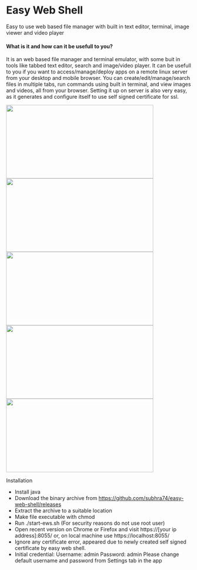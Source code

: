 # Easy Web Shell

Easy to use web based file manager with built in text editor, terminal, image viewer and video player

<h4>What is it and how can it be usefull to you?</h4>
<p>
It is an web based file manager and terminal emulator, with some buit in tools like tabbed text editor, search and image/video player.
It can be usefull to you if you want to access/manage/deploy apps on a remote linux server from your desktop and mobile browser. You can create/edit/manage/search files in multiple tabs, 
run commands using built in terminal, and view images and videos, all from your browser. Setting it up on server is also very easy, as it generates and configure itself to use self signed certificate for ssl.
</p>

<img src="https://static-cdn.osdn.net/thumb/g/5/930/800x600_0.png" width="400" height="200">
<img src="https://static-cdn.osdn.net/thumb/g/5/932/800x600_0.png" width="400" height="200">
<img src="https://static-cdn.osdn.net/thumb/g/5/931/800x600_0.png" width="400" height="200">
<img src="https://static-cdn.osdn.net/thumb/g/5/933/800x600_0.png" width="400" height="200">
<img src="https://static-cdn.osdn.net/thumb/g/5/934/180x135_0.png" width="400" height="200">

Installation
- Install java
- Download the binary archive from https://github.com/subhra74/easy-web-shell/releases
- Extract the archive to a suitable location
- Make file executable with chmod
- Run ./start-ews.sh (For security reasons do not use root user)
- Open recent version on Chrome or Firefox and visit https://[your ip address]:8055/ or, on local machine use https://localhost:8055/
- Ignore any certificate error, appeared due to newly created self signed certificate by easy web shell.
- Initial credential: 
				Username: admin
				Password: admin
  Please change default username and password from Settings tab in the app
  


